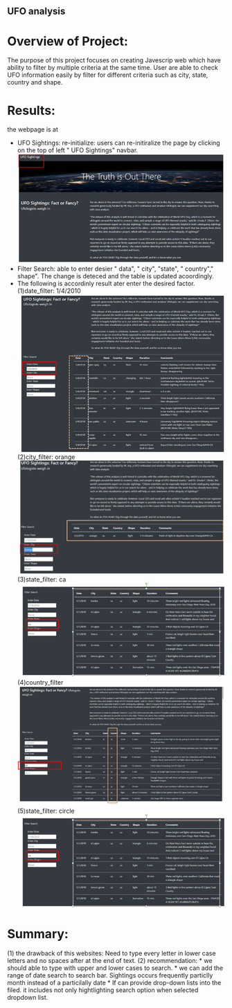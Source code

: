 ## UFO analysis

# Overview of Project:
The purpose of this project focuses on creating Javescrip web which have ability to filter by multiple criteria at the same time. User are able to check UFO information easily by filter for different criteria such as city, state, country and shape. 

# Results:
the webpage is at 
* UFO Sightings: re-initialize: users can re-initiralize the page by clicking  on the top of left " UFO Sightings" navbar.
![fig](https://github.com/violetqq0221/UFO-/blob/main/Image/UFO_sightings.PNG)
* Filter Search: able to enter desier " data", " city", "state", " country"," shape". The change is deteced and the table is updated acoordingly. 
* The following is accordinly result ater enter the desired factor.
 (1)date_filter: 1/4/2010 
![fig](https://github.com/violetqq0221/UFO-/blob/main/Image/data_filter.PNG)
 (2)city_filter: orange
![fig](https://github.com/violetqq0221/UFO-/blob/main/Image/city_filter.PNG)
 (3)state_filter: ca
![fig](https://github.com/violetqq0221/UFO-/blob/main/Image/state_filter.PNG)
 (4)country_filter
 ![fig](https://github.com/violetqq0221/UFO-/blob/main/Image/country_filter.PNG)
 (5)state_filter: circle
![fig](https://github.com/violetqq0221/UFO-/blob/main/Image/state_filter.PNG)

# Summary:
(1) the drawback of this websites: Need to type every letter in lower case letters and no spaces after at the end of text. 
(2) recommendation: * we should able to type with upper and lower cases to search.
                    * we can add the range of date search to search bar. Sightings occurs frequently particlly month instead of a particilally date 
				    * If can provide drop-down lists into the filed. it includes not only hightlighting search option when selected dropdown list. 
				   
			